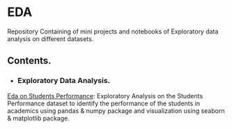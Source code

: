 # EDA
Repository Containing of mini projects and notebooks of Exploratory data analysis on different datasets.
## Contents.
- ### Exploratory Data Analysis.
[Eda on Students Performance](https://github.com/VikasHM66/EDA/blob/main/EDA%20%20-%20ACTIVITY%2001.ipynb): Exploratory Analysis on the Students Performance dataset to identify the performance of the students in academics using pandas & numpy package and visualization using seaborn & matplotlib package.


